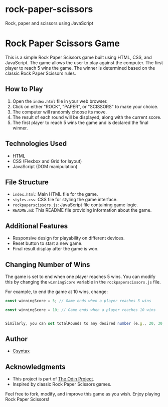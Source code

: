 # rock-paper-scissors
Rock, paper and scissors using JavaScript

# Rock Paper Scissors Game

This is a simple Rock Paper Scissors game built using HTML, CSS, and JavaScript. The game allows the user to play against the computer. The first player to reach 5 wins the game. The winner is determined based on the classic Rock Paper Scissors rules.

## How to Play

1. Open the `index.html` file in your web browser.
2. Click on either "ROCK", "PAPER", or "SCISSORS" to make your choice.
3. The computer will randomly choose its move.
4. The result of each round will be displayed, along with the current score.
5. The first player to reach 5 wins the game and is declared the final winner.

## Technologies Used

- HTML
- CSS (Flexbox and Grid for layout)
- JavaScript (DOM manipulation)

## File Structure

- `index.html`: Main HTML file for the game.
- `styles.css`: CSS file for styling the game interface.
- `rockpaperscissors.js`: JavaScript file containing game logic.
- `README.md`: This README file providing information about the game.

## Additional Features

- Responsive design for playability on different devices.
- Reset button to start a new game.
- Final result display after the game is won.

## Changing Number of Wins

The game is set to end when one player reaches 5 wins. You can modify this by changing the `winningScore` variable in the `rockpaperscissors.js` file.

For example, to end the game at 10 wins, change:

```javascript
const winningScore = 5; // Game ends when a player reaches 5 wins

const winningScore = 10; // Game ends when a player reaches 10 wins


Similarly, you can set totalRounds to any desired number (e.g., 20, 30, etc.) to play more rounds.
```

## Author

- [ Csyntax ](https://github.com/csyntax)

## Acknowledgments

- This project is part of [The Odin Project](https://www.theodinproject.com/).
- Inspired by classic Rock Paper Scissors games.

Feel free to fork, modify, and improve this game as you wish. Enjoy playing Rock Paper Scissors!
